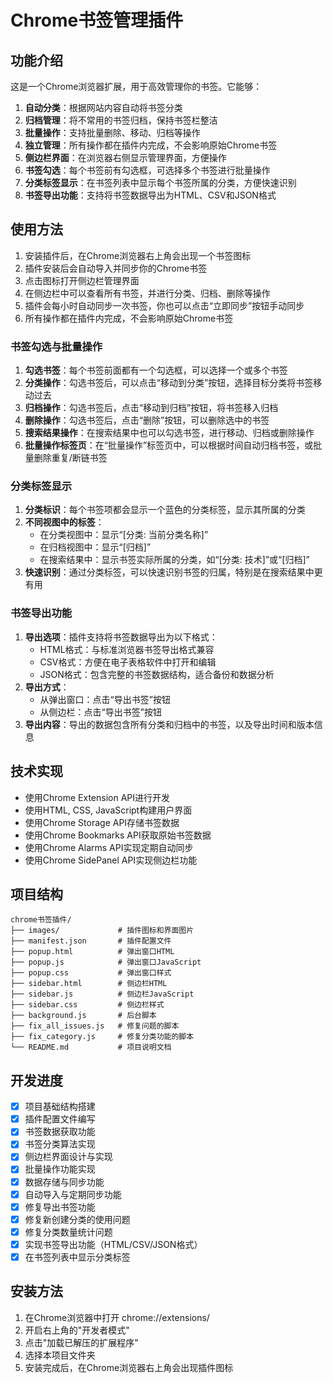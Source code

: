 # Chrome书签管理插件

## 功能介绍
这是一个Chrome浏览器扩展，用于高效管理你的书签。它能够：

1. **自动分类**：根据网站内容自动将书签分类
2. **归档管理**：将不常用的书签归档，保持书签栏整洁
3. **批量操作**：支持批量删除、移动、归档等操作
4. **独立管理**：所有操作都在插件内完成，不会影响原始Chrome书签
5. **侧边栏界面**：在浏览器右侧显示管理界面，方便操作
6. **书签勾选**：每个书签前有勾选框，可选择多个书签进行批量操作
7. **分类标签显示**：在书签列表中显示每个书签所属的分类，方便快速识别
8. **书签导出功能**：支持将书签数据导出为HTML、CSV和JSON格式

## 使用方法
1. 安装插件后，在Chrome浏览器右上角会出现一个书签图标
2. 插件安装后会自动导入并同步你的Chrome书签
3. 点击图标打开侧边栏管理界面
4. 在侧边栏中可以查看所有书签，并进行分类、归档、删除等操作
5. 插件会每小时自动同步一次书签，你也可以点击“立即同步”按钮手动同步
6. 所有操作都在插件内完成，不会影响原始Chrome书签

### 书签勾选与批量操作
1. **勾选书签**：每个书签前面都有一个勾选框，可以选择一个或多个书签
2. **分类操作**：勾选书签后，可以点击“移动到分类”按钮，选择目标分类将书签移动过去
3. **归档操作**：勾选书签后，点击“移动到归档”按钮，将书签移入归档
4. **删除操作**：勾选书签后，点击“删除”按钮，可以删除选中的书签
5. **搜索结果操作**：在搜索结果中也可以勾选书签，进行移动、归档或删除操作
6. **批量操作标签页**：在“批量操作”标签页中，可以根据时间自动归档书签，或批量删除重复/断链书签

### 分类标签显示
1. **分类标识**：每个书签项都会显示一个蓝色的分类标签，显示其所属的分类
2. **不同视图中的标签**：
   - 在分类视图中：显示“[分类: 当前分类名称]”
   - 在归档视图中：显示“[归档]”
   - 在搜索结果中：显示书签实际所属的分类，如“[分类: 技术]”或“[归档]”
3. **快速识别**：通过分类标签，可以快速识别书签的归属，特别是在搜索结果中更有用

### 书签导出功能
1. **导出选项**：插件支持将书签数据导出为以下格式：
   - HTML格式：与标准浏览器书签导出格式兼容
   - CSV格式：方便在电子表格软件中打开和编辑
   - JSON格式：包含完整的书签数据结构，适合备份和数据分析
2. **导出方式**：
   - 从弹出窗口：点击“导出书签”按钮
   - 从侧边栏：点击“导出书签”按钮
3. **导出内容**：导出的数据包含所有分类和归档中的书签，以及导出时间和版本信息

## 技术实现
- 使用Chrome Extension API进行开发
- 使用HTML, CSS, JavaScript构建用户界面
- 使用Chrome Storage API存储书签数据
- 使用Chrome Bookmarks API获取原始书签数据
- 使用Chrome Alarms API实现定期自动同步
- 使用Chrome SidePanel API实现侧边栏功能

## 项目结构
```
chrome书签插件/
├── images/             # 插件图标和界面图片
├── manifest.json       # 插件配置文件
├── popup.html          # 弹出窗口HTML
├── popup.js            # 弹出窗口JavaScript
├── popup.css           # 弹出窗口样式
├── sidebar.html        # 侧边栏HTML
├── sidebar.js          # 侧边栏JavaScript
├── sidebar.css         # 侧边栏样式
├── background.js       # 后台脚本
├── fix_all_issues.js   # 修复问题的脚本
├── fix_category.js     # 修复分类功能的脚本
└── README.md           # 项目说明文档
```

## 开发进度
- [x] 项目基础结构搭建
- [x] 插件配置文件编写
- [x] 书签数据获取功能
- [x] 书签分类算法实现
- [x] 侧边栏界面设计与实现
- [x] 批量操作功能实现
- [x] 数据存储与同步功能
- [x] 自动导入与定期同步功能
- [x] 修复导出书签功能
- [x] 修复新创建分类的使用问题
- [x] 修复分类数量统计问题
- [x] 实现书签导出功能（HTML/CSV/JSON格式）
- [x] 在书签列表中显示分类标签

## 安装方法
1. 在Chrome浏览器中打开 chrome://extensions/
2. 开启右上角的"开发者模式"
3. 点击"加载已解压的扩展程序"
4. 选择本项目文件夹
5. 安装完成后，在Chrome浏览器右上角会出现插件图标
